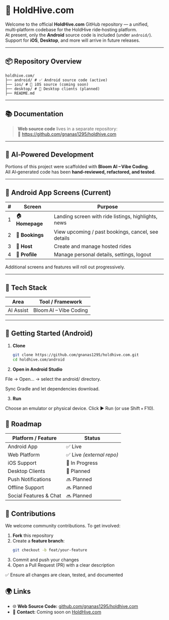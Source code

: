 # 🐝 HoldHive.com

Welcome to the official **HoldHive.com** GitHub repository — a unified, multi‑platform codebase for the HoldHive ride‑hosting platform.  
At present, only the **Android** source code is included (under `android/`). Support for **iOS**, **Desktop**, and more will arrive in future releases.

---

## 📦 Repository Overview

```
holdhive.com/
├── android/ # ✅ Android source code (active)
├── ios/ # 🚧 iOS source (coming soon)
├── desktop/ # 🚧 Desktop clients (planned)
├── README.md
```
---
## 📚 Documentation
> **Web source code** lives in a separate repository:  
> 🔗 https://github.com/gnanas1295/holdhive.com

---

## 🤖 AI‑Powered Development

Portions of this project were scaffolded with **Bloom AI – Vibe Coding**.  
All AI‑generated code has been **hand‑reviewed, refactored, and tested**.

---

## 📱 Android App Screens (Current)

| # | Screen   | Purpose                                                    |
|---|----------|------------------------------------------------------------|
| 1 | 🏠 **Homepage** | Landing screen with ride listings, highlights, news |
| 2 | 📆 **Bookings** | View upcoming / past bookings, cancel, see details  |
| 3 | 🚗 **Host**      | Create and manage hosted rides                     |
| 4 | 👤 **Profile**   | Manage personal details, settings, logout          |

Additional screens and features will roll out progressively.

---

## 🔧 Tech Stack

| Area       | Tool / Framework            |
|------------|-----------------------------|
| AI Assist  | Bloom AI – Vibe Coding      |

---

## 🚀 Getting Started (Android)

1. **Clone**
   ```bash
   git clone https://github.com/gnanas1295/holdhive.com.git
   cd holdhive.com/android

2. **Open in Android Studio**

File → Open… → select the android/ directory.

Sync Gradle and let dependencies download.

3. **Run**

Choose an emulator or physical device.
Click ▶︎ Run (or use Shift + F10).


## 🔮 Roadmap

| Platform / Feature         | Status         |
|----------------------------|----------------|
| Android App                | ✅ Live         |
| Web Platform               | ✅ Live *(external repo)* |
| iOS Support                | 🚧 In Progress  |
| Desktop Clients            | 🚧 Planned      |
| Push Notifications         | 🔜 Planned      |
| Offline Support            | 🔜 Planned      |
| Social Features & Chat     | 🔜 Planned      |

## 🤝 Contributions

We welcome community contributions. To get involved:

1. **Fork** this repository
2. Create a **feature branch**:
   ```bash
   git checkout -b feat/your-feature
   ```
3. Commit and push your changes
4. Open a Pull Request (PR) with a clear description

✅ Ensure all changes are clean, tested, and documented

## 🌍 Links

- 🌐 **Web Source Code:** [github.com/gnanas1295/holdhive.com](https://github.com/gnanas1295/holdhive.com)
- 💬 **Contact:** Coming soon on [HoldHive.com](https://holdhive.com)
